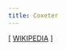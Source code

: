 ```yaml
---
title: Coxeter
---
```


[ [WIKIPEDIA](https://en.wikipedia.org/wiki/Harold_Scott_MacDonald_Coxeter) ]
